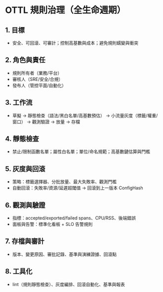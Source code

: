 # OTTL 規則治理（全生命週期）

## 1. 目標

- 安全、可回滾、可審計；控制高基數與成本；避免規則蠕變與衝突

## 2. 角色與責任

- 規則所有者（業務/平台）
- 審核人（SRE/安全/合規）
- 發布人（管控平面/自動化）

## 3. 工作流

- 草擬 → 靜態檢查（語法/黑白名單/高基數預估） → 小流量灰度（標籤/權重/窗口） → 觀測驗證 → 放量 → 存檔

## 4. 靜態檢查

- 禁止/限制函數名單；屬性白名單；單位/命名規範；高基數鍵估算與門檻

## 5. 灰度與回滾

- 策略：標籤選擇器、分批放量、最大失敗率、觀測門檻
- 自動回滾：失敗率/資源/延遲超閾值 → 回滾到上一版本 ConfigHash

## 6. 觀測與驗證

- 指標：accepted/exported/failed spans、CPU/RSS、後端錯誤
- 面板與告警：標準化看板 + SLO 告警規則

## 7. 存檔與審計

- 版本、變更原因、審批記錄、基準與演練證據、回滾點

## 8. 工具化

- lint（規則靜態檢查）、灰度編排、回滾自動化、基準與報表
